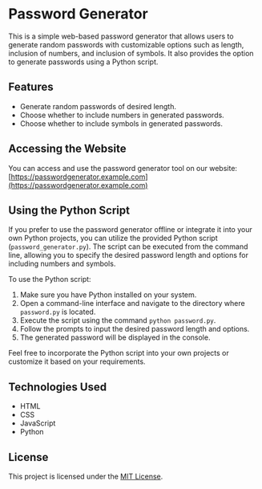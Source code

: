 # Password Generator

This is a simple web-based password generator that allows users to generate random passwords with customizable options such as length, inclusion of numbers, and inclusion of symbols. It also provides the option to generate passwords using a Python script.

## Features

- Generate random passwords of desired length.
- Choose whether to include numbers in generated passwords.
- Choose whether to include symbols in generated passwords.

## Accessing the Website

You can access and use the password generator tool on our website: [https://passwordgenerator.example.com](https://passwordgenerator.example.com)

## Using the Python Script

If you prefer to use the password generator offline or integrate it into your own Python projects, you can utilize the provided Python script (`password_generator.py`). The script can be executed from the command line, allowing you to specify the desired password length and options for including numbers and symbols.

To use the Python script:
1. Make sure you have Python installed on your system.
2. Open a command-line interface and navigate to the directory where `password.py` is located.
3. Execute the script using the command `python password.py`.
4. Follow the prompts to input the desired password length and options.
5. The generated password will be displayed in the console.

Feel free to incorporate the Python script into your own projects or customize it based on your requirements.

## Technologies Used

- HTML
- CSS
- JavaScript
- Python

## License

This project is licensed under the [MIT License](LICENSE).
